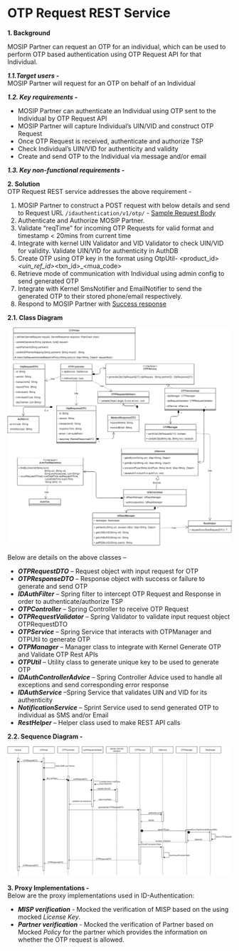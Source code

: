 # OTP Request REST Service


**1. Background**

MOSIP Partner can request an OTP for an individual, which can be used to perform OTP based authentication using OTP Request API for that Individual.

 ***1.1.Target users -***  
MOSIP Partner will request for an OTP on behalf of an Individual


 ***1.2. Key requirements -***   
-	MOSIP Partner can authenticate an Individual using OTP sent to the Individual by OTP Request API
-	MOSIP Partner will capture Individual’s UIN/VID and construct OTP Request
-	Once OTP Request is received, authenticate and authorize TSP
-	Check Individual’s UIN/VID for authenticity and validity
-	Create and send OTP to the Individual via message and/or email

 ***1.3. Key non-functional requirements -***   
<TBD>

**2. Solution**   
OTP Request REST service addresses the above requirement -  

1.	MOSIP Partner to construct a POST request with below details and send to Request URL 
`/idauthentication/v1/otp/` - [Sample Request Body](https://github.com/mosip/mosip/wiki/ID-Authentication-APIs#post-idauthenticationv1otp)
2.	Authenticate and Authorize MOSIP Partner.
3.	Validate “reqTime” for incoming OTP Requests for valid format and timestamp < 20mins from current time
4.	Integrate with kernel UIN Validator and VID Validator to check UIN/VID for validity. Validate UIN/VID for authenticity in AuthDB
5.	Create OTP using OTP key in the format using OtpUtil- <product_id>_<uin_ref_id>_<txn_id>_<mua_code>
6.	Retrieve mode of communication with Individual using admin config to send generated OTP
7.	Integrate with Kernel SmsNotifier and EmailNotifier to send the generated OTP to their stored phone/email respectively.
8.	Respond to MOSIP Partner with [Success response](https://github.com/mosip/mosip/wiki/ID-Authentication-APIs#success-response-2)

**2.1. Class Diagram**

![OTP Request class diagram](_images/OTP_Request_Class_Diagram.PNG)

Below are details on the above classes –
-	***OTPRequestDTO*** – Request object with input request for OTP
-	***OTPResponseDTO*** – Response object with success or failure to generate and send OTP
-	***IDAuthFilter*** – Spring filter to intercept OTP Request and Response in order to authenticate/authorize TSP
-	***OTPController*** – Spring Controller to receive OTP Request
-	***OTPRequestValidator*** – Spring Validator to validate input request object OTPRequestDTO
-	***OTPService*** – Spring Service that interacts with OTPManager and OTPUtil to generate OTP
-	***OTPManager*** – Manager class to integrate with Kernel Generate OTP and Validate OTP Rest APIs
-	***OTPUtil*** – Utility class to generate unique key to be used to generate OTP
-	***IDAuthControllerAdvice*** – Spring Controller Advice used to handle all exceptions and send corresponding error response
-	***IDAuthService*** –Spring Service that validates UIN and VID for its authenticity
-	***NotificationService*** – Sprint Service used to send generated OTP to individual as SMS and/or Email
-	***RestHelper*** – Helper class used to make REST API calls


**2.2. Sequence Diagram -**

![OTP Request Sequence diagram](_images/OTP_Request_Sequence_Diagram.PNG)


**3. Proxy Implementations -**   
Below are the proxy implementations used in ID-Authentication:
- ***MISP verification*** - Mocked the verification of MISP based on the using mocked *License Key*.
- ***Partner verification*** - Mocked the verification of Partner based on Mocked *Policy* for the partner which provides the information on whether the OTP request is allowed.

